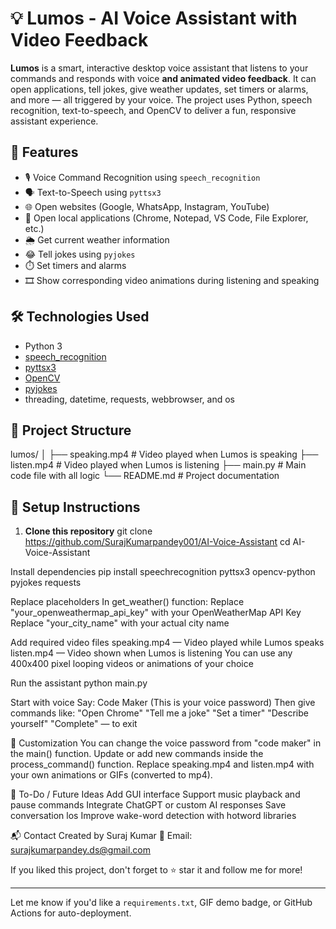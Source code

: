 # 💡 Lumos - AI Voice Assistant with Video Feedback

**Lumos** is a smart, interactive desktop voice assistant that listens to your commands and responds with voice **and animated video feedback**. It can open applications, tell jokes, give weather updates, set timers or alarms, and more — all triggered by your voice. The project uses Python, speech recognition, text-to-speech, and OpenCV to deliver a fun, responsive assistant experience.

## 🎥 Features

- 🎙️ Voice Command Recognition using `speech_recognition`
- 🗣️ Text-to-Speech using `pyttsx3`
- 🌐 Open websites (Google, WhatsApp, Instagram, YouTube)
- 📂 Open local applications (Chrome, Notepad, VS Code, File Explorer, etc.)
- 🌦️ Get current weather information
- 😂 Tell jokes using `pyjokes`
- ⏱️ Set timers and alarms
- 🎞️ Show corresponding video animations during listening and speaking

## 🛠️ Technologies Used

- Python 3
- [speech_recognition](https://pypi.org/project/SpeechRecognition/)
- [pyttsx3](https://pypi.org/project/pyttsx3/)
- [OpenCV](https://opencv.org/)
- [pyjokes](https://pypi.org/project/pyjokes/)
- threading, datetime, requests, webbrowser, and os

## 📂 Project Structure
lumos/ │ ├── speaking.mp4 # Video played when Lumos is speaking ├── listen.mp4 # Video played when Lumos is listening ├── main.py # Main code file with all logic └── README.md # Project documentation


## 🔧 Setup Instructions

1. **Clone this repository**
   git clone https://github.com/SurajKumarpandey001/AI-Voice-Assistant
   cd AI-Voice-Assistant

Install dependencies
pip install speechrecognition pyttsx3 opencv-python pyjokes requests

Replace placeholders
In get_weather() function:
Replace "your_openweathermap_api_key" with your OpenWeatherMap API Key
Replace "your_city_name" with your actual city name

Add required video files
speaking.mp4 — Video played while Lumos speaks
listen.mp4 — Video shown when Lumos is listening
You can use any 400x400 pixel looping videos or animations of your choice

Run the assistant
python main.py

Start with voice
Say: Code Maker (This is your voice password)
Then give commands like:
"Open Chrome"
"Tell me a joke"
"Set a timer"
"Describe yourself"
"Complete" — to exit

🔐 Customization
You can change the voice password from "code maker" in the main() function.
Update or add new commands inside the process_command() function.
Replace speaking.mp4 and listen.mp4 with your own animations or GIFs (converted to mp4).

📌 To-Do / Future Ideas
Add GUI interface
Support music playback and pause commands
Integrate ChatGPT or custom AI responses
Save conversation los
Improve wake-word detection with hotword libraries

📬 Contact
Created by Suraj Kumar
📧 Email: surajkumarpandey.ds@gmail.com

If you liked this project, don't forget to ⭐ star it and follow me for more!

---

Let me know if you'd like a `requirements.txt`, GIF demo badge, or GitHub Actions for auto-deployment.
